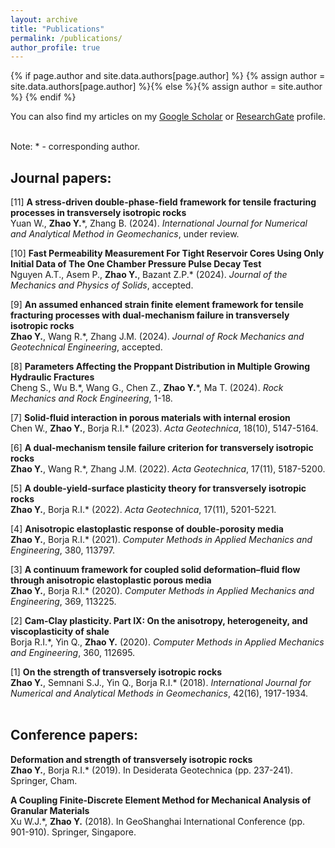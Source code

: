 ```yaml
---
layout: archive
title: "Publications"
permalink: /publications/
author_profile: true
---
```


{% if page.author and site.data.authors[page.author] %}
  {% assign author = site.data.authors[page.author] %}{% else %}{% assign author = site.author %}
{% endif %}

You can also find my articles on my <a href="{{author.googlescholar}}"> Google Scholar</a> or <a href="{{author.researchgate}}"> ResearchGate</a> profile.  
<br>

Note: * - corresponding author.  

  
## Journal papers:
[11] <b>A stress-driven double-phase-field framework for tensile fracturing processes in transversely isotropic rocks</b>  
Yuan W., <b>Zhao Y.</b>\*, Zhang B. (2024). <i>International Journal for Numerical and Analytical Method in Geomechanics</i>, under review.

[10] <b>Fast Permeability Measurement For Tight Reservoir Cores Using Only Initial Data of The One Chamber Pressure Pulse Decay Test</b>  
Nguyen A.T., Asem P., <b>Zhao Y.</b>, Bazant Z.P.\* (2024). <i>Journal of the Mechanics and Physics of Solids</i>, accepted.

[9] <b>An assumed enhanced strain finite element framework for tensile fracturing processes with dual-mechanism failure in transversely isotropic rocks</b>  
<b>Zhao Y.</b>, Wang R.\*, Zhang J.M. (2024). <i>Journal of Rock Mechanics and Geotechnical Engineering</i>, accepted.

[8] <b>Parameters Affecting the Proppant Distribution in Multiple Growing Hydraulic Fractures</b>  
Cheng S., Wu B.\*, Wang G., Chen Z., <b>Zhao Y.</b>\*,  Ma T. (2024). <i>Rock Mechanics and Rock Engineering</i>, 1-18.

[7] <b>Solid-fluid interaction in porous materials with internal erosion</b>  
Chen W., <b>Zhao Y.</b>, Borja R.I.\* (2023). <i>Acta Geotechnica</i>, 18(10), 5147-5164.  

[6] <b>A dual-mechanism tensile failure criterion for transversely isotropic rocks</b>  
<b>Zhao Y.</b>, Wang R.\*, Zhang J.M. (2022). <i>Acta Geotechnica</i>, 17(11), 5187-5200.

[5] <b>A double-yield-surface plasticity theory for transversely isotropic rocks</b>  
<b>Zhao Y.</b>, Borja R.I.\* (2022). <i>Acta Geotechnica</i>, 17(11), 5201-5221.

[4] <b>Anisotropic elastoplastic response of double-porosity media</b>  
<b>Zhao Y.</b>, Borja R.I.\* (2021). <i>Computer Methods in Applied Mechanics and Engineering</i>, 380, 113797.

[3] <b>A continuum framework for coupled solid deformation–fluid flow through anisotropic elastoplastic porous media</b>  
<b>Zhao Y.</b>, Borja R.I.\* (2020). <i>Computer Methods in Applied Mechanics and Engineering</i>, 369, 113225.

[2] <b>Cam-Clay plasticity. Part IX: On the anisotropy, heterogeneity, and viscoplasticity of shale</b>  
Borja R.I.\*, Yin Q., <b>Zhao Y.</b> (2020). <i>Computer Methods in Applied Mechanics and Engineering</i>, 360, 112695.

[1] <b>On the strength of transversely isotropic rocks</b>  
<b>Zhao Y.</b>, Semnani S.J., Yin Q., Borja R.I.\* (2018). <i>International Journal for Numerical and Analytical Methods in Geomechanics</i>, 42(16), 1917-1934.  
<br>
  
## Conference papers:
<b>Deformation and strength of transversely isotropic rocks</b>  
<b>Zhao Y.</b>, Borja R.I.\* (2019). In Desiderata Geotechnica (pp. 237-241). Springer, Cham. 

<b>A Coupling Finite-Discrete Element Method for Mechanical Analysis of Granular Materials</b>  
Xu W.J.\*, <b>Zhao Y.</b> (2018). In GeoShanghai International Conference (pp. 901-910). Springer, Singapore.





